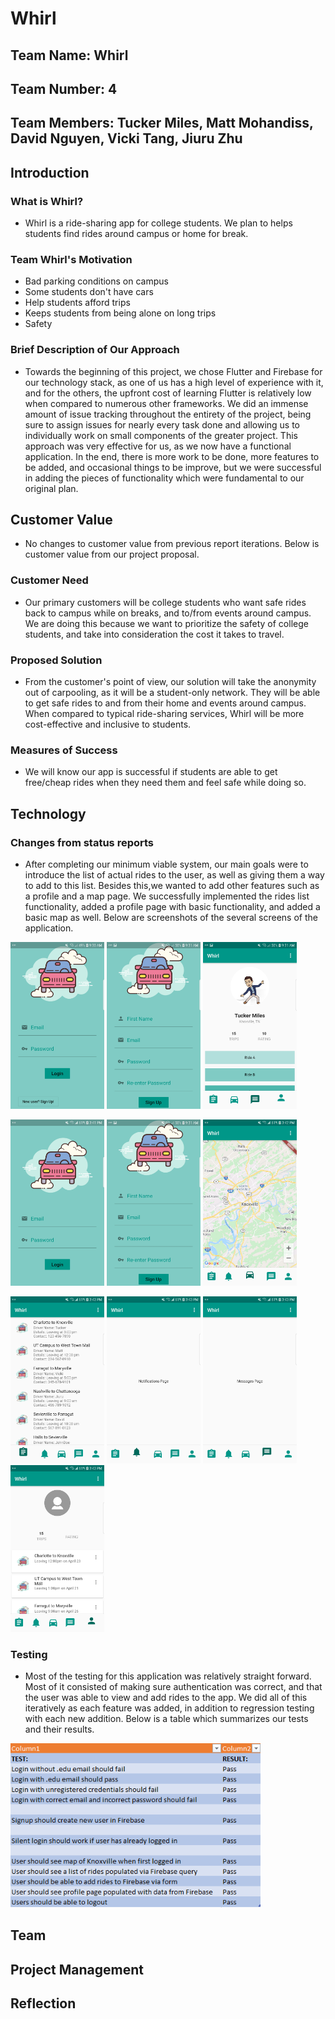# **Whirl**

## **Team Name: Whirl**

## **Team Number: 4**

## **Team Members: Tucker Miles, Matt Mohandiss, David Nguyen, Vicki Tang, Jiuru Zhu**

## **Introduction**

### What is Whirl?

- Whirl is a ride-sharing app for college students. We plan to helps students find rides around campus or home for break.

### Team Whirl's Motivation

- Bad parking conditions on campus
- Some students don't have cars
- Help students afford trips
- Keeps students from being alone on long trips
- Safety

### Brief Description of Our Approach

- Towards the beginning of this project, we chose Flutter and Firebase for our technology stack, as one of us has a high level of experience with it, and for the others, the upfront cost of learning Flutter is relatively low when compared to numerous other frameworks. We did an immense amount of issue tracking throughout the entirety of the project, being sure to assign issues for nearly every task done and allowing us to individually work on small components of the greater project. This approach was very effective for us, as we now have a functional application. In the end, there is more work to be done, more features to be added, and occasional things to be improve, but we were successful in adding the pieces of functionality which were fundamental to our original plan.

## **Customer Value**

- No changes to customer value from previous report iterations. Below is customer value from our project proposal.

### Customer Need

- Our primary customers will be college students who want safe rides back to campus while on breaks, and to/from events around campus. We are doing this because we want to prioritize the safety of college students, and take into consideration the cost it takes to travel.

### Proposed Solution

- From the customer's point of view, our solution will take the anonymity out of carpooling, as it will be a student-only network. They will be able to get safe rides to and from their home and events around campus. When compared to typical ride-sharing services, Whirl will be more cost-effective and inclusive to students.
  
### Measures of Success

- We will know our app is successful if students are able to get free/cheap rides when they need them and feel safe while doing so.

## **Technology**

### Changes from status reports

- After completing our minimum viable system, our main goals were to introduce the list of actual rides to the user, as well as giving them a way to add to this list. Besides this,we wanted to add other features such as a profile and a map page. We successfully implemented the rides list functionality, added a profile page with basic functionality, and added a basic map as well. Below are screenshots of the several screens of the application.

<p>
<img src="Common/Screenshots/login.jpg" alt="Login Page" width="150"/> <img src="Common/Screenshots/signup.jpg" alt="Signup Page" width="150"/> <img src="Common/Screenshots/profile.jpg" alt="Profile Page" width="150"/> </br>
</p>

<p>
<img src="Common/Screenshotsv2/login.jpg" alt="Login Page" width="150"/> <img src="Common/Screenshotsv2/signup.jpg" alt="Signup Page" width="150"/> <img src="Common/Screenshotsv2/map.jpg" alt="Profile Page" width="150"/> </br>
</p>
<p>
<img src="Common/Screenshotsv2/rides.jpg" alt="Rides Page" width="150"/> 
<img src="Common/Screenshotsv2/addrides.jpg" alt="Add Rides Page" width="150"/>
<img src="Common/Screenshotsv2/messages.jpg" alt="Chat Page" width="150"/>
<img src="Common/Screenshotsv2/profile.jpg" alt="Profile Page" width="150"/> 
</br>
</p>

### Testing

- Most of the testing for this application was relatively straight forward. Most of it consisted of making sure authentication was correct, and that the user was able to view and add rides to the app. We did all of this iteratively as each feature was added, in addition to regression testing with each new addition. Below is a table which summarizes our tests and their results.

<p>
<img src="Common/TestingResultsTabulated.png" alt="Testing Results" width="400"/>
</p>

## **Team**

## **Project Management**

## **Reflection**
